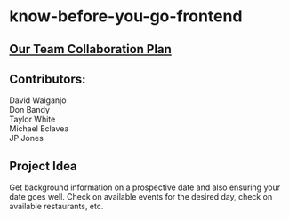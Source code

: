 # know-before-you-go-frontend

## [Our Team Collaboration Plan](https://docs.google.com/document/d/1V7n9cizHly3ELPtDL3QGJtLV4XdCqgeUgpqlbctfsoY/edit)

## Contributors:

  David Waiganjo  
  Don Bandy  
  Taylor White  
  Michael Eclavea  
  JP Jones  

## Project Idea

  Get background information on a prospective date and also ensuring your date goes well. Check on available events for the desired day, check on available restaurants, etc.
